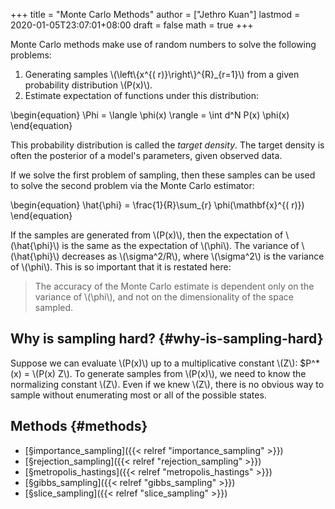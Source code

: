 +++
title = "Monte Carlo Methods"
author = ["Jethro Kuan"]
lastmod = 2020-01-05T23:07:01+08:00
draft = false
math = true
+++

Monte Carlo methods make use of random numbers to solve the following
problems:

1.  Generating samples \\(\left\\{x^{( r)}\right\\}^{R}\_{r=1}\\) from a given
    probability distribution \\(P(x)\\).
2.  Estimate expectation of functions under this distribution:

\begin{equation}
  \Phi = \langle \phi(x) \rangle = \int d^N P(x) \phi(x)
\end{equation}

This probability distribution is called the _target density_. The
target density is often the posterior of a model's parameters, given
observed data.

If we solve the first problem of sampling, then these samples can be
used to solve the second problem via the Monte Carlo estimator:

\begin{equation}
  \hat{\phi} = \frac{1}{R}\sum\_{r} \phi(\mathbf{x}^{( r)})
\end{equation}

If the samples are generated from \\(P(x)\\), then the expectation of
\\(\hat{\phi}\\) is the same as the expectation of \\(\phi\\). The variance of
\\(\hat{\phi}\\) decreases as \\(\sigma^2/R\\), where \\(\sigma^2\\) is the
variance of \\(\phi\\). This is so important that it is restated here:

> The accuracy of the Monte Carlo estimate is dependent only on the
> variance of \\(\phi\\), and not on the dimensionality of the space sampled.


## Why is sampling hard? {#why-is-sampling-hard}

Suppose we can evaluate \\(P(x)\\) up to a multiplicative constant \\(Z\\):
$P^*(x) = \\(P(x) Z\\). To generate samples from \\(P(x)\\), we need to
know the normalizing constant \\(Z\\). Even if we knew \\(Z\\), there is no
obvious way to sample without enumerating most or all of the possible
states.


## Methods {#methods}

-   [§importance\_sampling]({{< relref "importance_sampling" >}})
-   [§rejection\_sampling]({{< relref "rejection_sampling" >}})
-   [§metropolis\_hastings]({{< relref "metropolis_hastings" >}})
-   [§gibbs\_sampling]({{< relref "gibbs_sampling" >}})
-   [§slice\_sampling]({{< relref "slice_sampling" >}})
